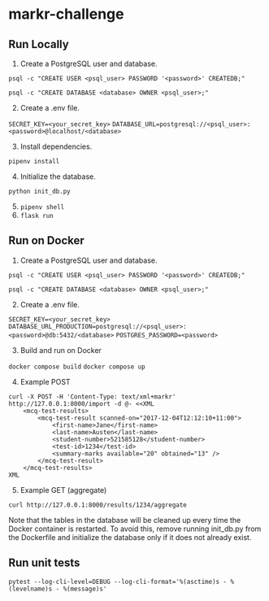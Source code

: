 # markr-challenge

## Run Locally

1. Create a PostgreSQL user and database.

```psql -c "CREATE USER <psql_user> PASSWORD '<password>' CREATEDB;"```

```psql -c "CREATE DATABASE <database> OWNER <psql_user>;"```

2. Create a .env file.

```SECRET_KEY=<your_secret_key>```
```DATABASE_URL=postgresql://<psql_user>:<password>@localhost/<database>```

3. Install dependencies.

```pipenv install```

4. Initialize the database.

```python init_db.py```

5. ```pipenv shell```
6. ```flask run```

## Run on Docker

1. Create a PostgreSQL user and database.

```psql -c "CREATE USER <psql_user> PASSWORD '<password>' CREATEDB;"```

```psql -c "CREATE DATABASE <database> OWNER <psql_user>;"```

2. Create a .env file.

```SECRET_KEY=<your_secret_key>```
```DATABASE_URL_PRODUCTION=postgresql://<psql_user>:<password>@db:5432/<database>```
```POSTGRES_PASSWORD=<password>```

3. Build and run on Docker

```docker compose build```
```docker compose up```

4. Example POST

```
curl -X POST -H 'Content-Type: text/xml+markr' http://127.0.0.1:8000/import -d @- <<XML
    <mcq-test-results>
        <mcq-test-result scanned-on="2017-12-04T12:12:10+11:00">
            <first-name>Jane</first-name>
            <last-name>Austen</last-name>
            <student-number>521585128</student-number>
            <test-id>1234</test-id>
            <summary-marks available="20" obtained="13" />
        </mcq-test-result>
    </mcq-test-results>
XML
```

5. Example GET (aggregate)

```
curl http://127.0.0.1:8000/results/1234/aggregate
```

Note that the tables in the database will be cleaned up every time the Docker container is restarted. To avoid this, remove running init_db.py from the Dockerfile and initialize the database only if it does not already exist.


## Run unit tests
```pytest --log-cli-level=DEBUG --log-cli-format='%(asctime)s - %(levelname)s - %(message)s'```
